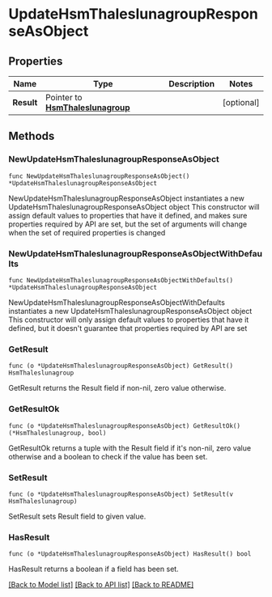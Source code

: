 # UpdateHsmThaleslunagroupResponseAsObject

## Properties

Name | Type | Description | Notes
------------ | ------------- | ------------- | -------------
**Result** | Pointer to [**HsmThaleslunagroup**](HsmThaleslunagroup.md) |  | [optional] 

## Methods

### NewUpdateHsmThaleslunagroupResponseAsObject

`func NewUpdateHsmThaleslunagroupResponseAsObject() *UpdateHsmThaleslunagroupResponseAsObject`

NewUpdateHsmThaleslunagroupResponseAsObject instantiates a new UpdateHsmThaleslunagroupResponseAsObject object
This constructor will assign default values to properties that have it defined,
and makes sure properties required by API are set, but the set of arguments
will change when the set of required properties is changed

### NewUpdateHsmThaleslunagroupResponseAsObjectWithDefaults

`func NewUpdateHsmThaleslunagroupResponseAsObjectWithDefaults() *UpdateHsmThaleslunagroupResponseAsObject`

NewUpdateHsmThaleslunagroupResponseAsObjectWithDefaults instantiates a new UpdateHsmThaleslunagroupResponseAsObject object
This constructor will only assign default values to properties that have it defined,
but it doesn't guarantee that properties required by API are set

### GetResult

`func (o *UpdateHsmThaleslunagroupResponseAsObject) GetResult() HsmThaleslunagroup`

GetResult returns the Result field if non-nil, zero value otherwise.

### GetResultOk

`func (o *UpdateHsmThaleslunagroupResponseAsObject) GetResultOk() (*HsmThaleslunagroup, bool)`

GetResultOk returns a tuple with the Result field if it's non-nil, zero value otherwise
and a boolean to check if the value has been set.

### SetResult

`func (o *UpdateHsmThaleslunagroupResponseAsObject) SetResult(v HsmThaleslunagroup)`

SetResult sets Result field to given value.

### HasResult

`func (o *UpdateHsmThaleslunagroupResponseAsObject) HasResult() bool`

HasResult returns a boolean if a field has been set.


[[Back to Model list]](../README.md#documentation-for-models) [[Back to API list]](../README.md#documentation-for-api-endpoints) [[Back to README]](../README.md)


